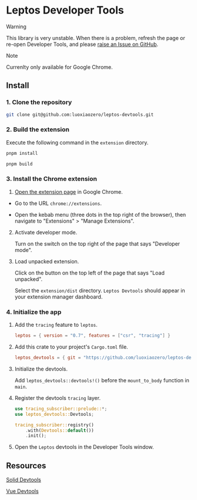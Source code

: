 # Leptos Developer Tools

> [!WARNING]
> This library is very unstable.
> When there is a problem, refresh the page or re-open Developer Tools, and please [raise an Issue on GitHub](https://github.com/luoxiaozero/leptos-devtools/issues).

> [!NOTE]
> Currenlty only available for Google Chrome.

## Install

### 1. Clone the repository

```sh
git clone git@github.com:luoxiaozero/leptos-devtools.git
```

### 2. Build the extension

Execute the following command in the `extension` directory.

```sh
pnpm install

pnpm build
```

### 3. Install the Chrome extension

1. [Open the extension page](https://support.google.com/chrome_webstore/answer/2664769?hl=en) in Google Chrome.

- Go to the URL `chrome://extensions`.

- Open the kebab menu (three dots in the top right of the browser), then navigate to "Extensions" > "Manage Extensions".

2. Activate developer mode.

    Turn on the switch on the top right of the page that says "Developer mode".

3. Load unpacked extension.
   
    Click on the button on the top left of the page that says "Load unpacked".

    Select the `extension/dist` directory. `Leptos Devtools` should appear in your extension manager dashboard.

### 4. Initialize the app

1. Add the `tracing` feature to `leptos`.

    ```toml
    leptos = { version = "0.7", features = ["csr", "tracing"] }
    ```

2. Add this crate to your project's `Cargo.toml` file.

    ```toml
    leptos_devtools = { git = "https://github.com/luoxiaozero/leptos-devtools" }
    ```

3. Initialize the devtools.
    
    Add `leptos_devtools::devtools!()` before the `mount_to_body` function in `main`.

4. Register the devtools `tracing` layer.

    ```rust
    use tracing_subscriber::prelude::*;
    use leptos_devtools::Devtools;

    tracing_subscriber::registry()
        .with(Devtools::default())
        .init();
    ```

5. Open the `Leptos` devtools in the Developer Tools window.

## Resources

[Solid Devtools](https://github.com/thetarnav/solid-devtools)

[Vue Devtools](https://github.com/vuejs/devtools)